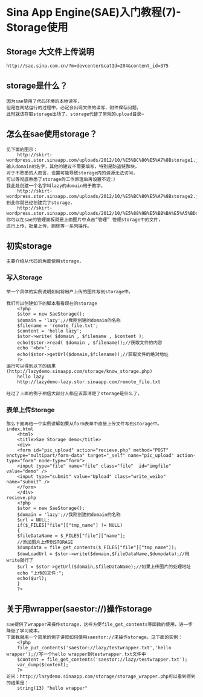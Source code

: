 #	Sina App Engine(SAE)入门教程(7)- Storage使用
##	Storage 大文件上传说明
	http://sae.sina.com.cn/?m=devcenter&catId=204&content_id=375

##	storage是什么？

	因为sae禁用了代码环境的本地读写，
	但是在网站运行的过程中，必定会出现文件的读写，附件保存问题，
	此时就该存取storage出场了，storage代替了常规的upload目录~

##	怎么在sae使用storage？

	见下面的图示：
		http://skirt-wordpress.stor.sinaapp.com/uploads/2012/10/%E5%BC%80%E5%A7%8Bstorage1.jpg
	输入domain的名字，其他的建议不需要填写，特别是防盗链那块，
	对于不熟悉的人而言，设置可能导致storage内的资源无法访问，
	可以等彻底熟悉了storage的工作原理后再设置不迟:）
	我此处创建一个名字叫lazy的domain用于教学。
		http://skirt-wordpress.stor.sinaapp.com/uploads/2012/10/%E5%BC%80%E5%A7%8Bstorage2.jpg
	到此你就已经创建完了storage，
		http://skirt-wordpress.stor.sinaapp.com/uploads/2012/10/%E5%88%9B%E5%BB%BA%E5%A5%BDstorage.jpg
	你可以在sae的管理面板就是上面图片中点击“管理” 管理storage中的文件，
	进行上传，批量上传，删除等一系列操作。

##	初实storage
	主要介绍从代码的角度使用storage，
###	写入Storage
	举一个具体的实例说明如何将用户上传的图片写到storage中。

	我们可以创建如下的脚本看看现在的storage
		<?php
		$stor = new SaeStorage();
		$domain = 'lazy';//我刚创建的domain的名称
		$filename = 'remote_file.txt';
		$content = 'hello lazy';
		$stor->write( $domain , $filename , $content );
		echo($stor->read( $domain , $filename));//获取文件的内容
		echo '<br>';
		echo($stor->getUrl($domain,$filename));//获取文件的绝对地址
		?>
	运行可以得到以下的结果(http://lazydemo.sinaapp.com/storage/know_storage.php)
		hello lazy
		http://lazydemo-lazy.stor.sinaapp.com/remote_file.txt

	经过了上面的例子相信大部分人都应该弄清楚了storage是什么了，
###	表单上传Storage
	那么下面再给一个实例讲解如果从form表单中直接上传文件写到storage中。
	index.html
		<html>
		<title>Sae Storage demo</title>
		<div>
		<form id="pic_upload" action="recieve.php" method="POST" enctype="multipart/form-data" target="_self" name="pic_upload" action-type="form" node-type="form">
		<input type="file" name="file" class="file"  id="imgfile" value="demo" />
		<input type="submit" value="Upload" class="write_weibo" name="submit" />
		</form>
		</div>
	recieve.php
		<?php
		$stor = new SaeStorage();
		$domain = 'lazy';//我刚创建的domain的名称
		$url = NULL;
		if($_FILES["file"]["tmp_name"] != NULL)
		{
		$fileDataName = $_FILES["file"]["name"];
		//添加图片上传到STORAGE
		$dumpdata = file_get_contents($_FILES["file"]["tmp_name"]);
		$dowLoadUrl = $stor->write($domain,$fileDataName,$dumpdata);//用write就行了
		$url = $stor->getUrl($domain,$fileDataName);//如果上传图片的处理地址
		echo "上传的文件:";
		echo($url);
		}
		?>

##	关于用wrapper(saestor://)操作storage
	sae提供了wrapper来操作storage，这样方便file_get_contents等函数的使用，进一步降低了学习成本。
	下面我就用一个简单的例子讲叙如何使用saestor://来操作storage。见下面的实例：
		<?php
		file_put_contents('saestor://lazy/testwrapper.txt','hello wrapper');//写一个hello wrapper到testwrapper.txt文件中
		$content = file_get_contents('saestor://lazy/testwrapper.txt');
		var_dump($content);
		?>
	访问：http://lazydemo.sinaapp.com/storage/storage_wrapper.php可以看到得到的结果是：
		string(13) "hello wrapper"
#
